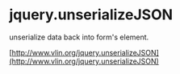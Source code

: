 jquery.unserializeJSON
======================

unserialize data back into form's element.

[http://www.vlin.org/jquery.unserializeJSON](http://www.vlin.org/jquery.unserializeJSON)
